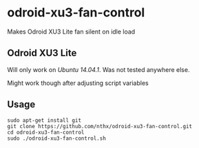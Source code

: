 # odroid-xu3-fan-control
Makes Odroid XU3 Lite fan silent on idle load

## Odroid XU3 Lite

Will only work on *Ubuntu 14.04.1*. Was not tested anywhere else. 

Might work though after adjusting script variables

## Usage

    sudo apt-get install git
    git clone https://github.com/nthx/odroid-xu3-fan-control.git
    cd odroid-xu3-fan-control
    sudo ./odroid-xu3-fan-control.sh
    
